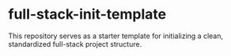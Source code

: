 # full-stack-init-template
This repository serves as a starter template for initializing a clean, standardized full-stack project structure.
